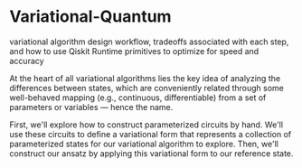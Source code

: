 # Variational-Quantum
variational algorithm design workflow, tradeoffs associated with each step, and how to use Qiskit Runtime primitives to optimize for speed and accuracy


At the heart of all variational algorithms lies the key idea of analyzing the differences between states, which are conveniently related through some well-behaved mapping (e.g., continuous, differentiable) from a set of parameters or variables — hence the name.

First, we'll explore how to construct parameterized circuits by hand. We'll use these circuits to define a variational form that represents a collection of parameterized states for our variational algorithm to explore. Then, we'll construct our ansatz by applying this variational form to our reference state.
